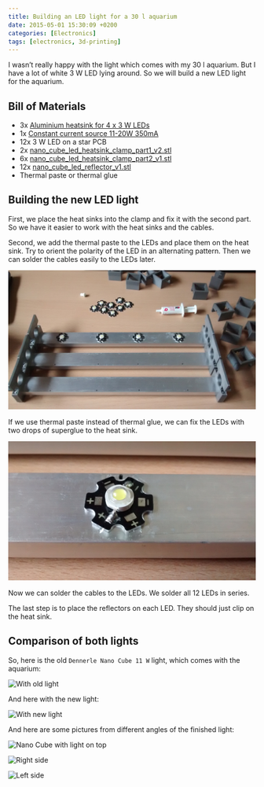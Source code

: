 ```yaml
---
title: Building an LED light for a 30 l aquarium
date: 2015-05-01 15:30:09 +0200
categories: [Electronics]
tags: [electronics, 3d-printing]
---
```


I wasn’t really happy with the light which comes with my 30 l aquarium.
But I have a lot of white 3 W LED lying around.
So we will build a new LED light for the aquarium.

## Bill of Materials

- 3x [Aluminium heatsink for 4 x 3 W LEDs](http://www.amazon.de/gp/product/B00L11IFBS?psc=1&redirect=true&ref_=oh_aui_detailpage_o08_s00)
- 1x [Constant current source 11-20W 350mA](http://www.amazon.de/gp/product/B00E5YVFNS?psc=1&redirect=true&ref_=oh_aui_detailpage_o07_s00)
- 12x 3 W LED on a star PCB
- 2x [nano_cube_led_heatsink_clamp_part1_v2.stl](/assets/files/nano_cube_led_heatsink_clamp_part1_v2.stl)
- 6x [nano_cube_led_heatsink_clamp_part2_v1.stl](/assets/files/nano_cube_led_heatsink_clamp_part2_v1.stl)
- 12x [nano_cube_led_reflector_v1.stl](/assets/files/nano_cube_led_reflector_v1.stl)
- Thermal paste or thermal glue

## Building the new LED light

First, we place the heat sinks into the clamp and fix it with the second part.
So we have it easier to work with the heat sinks and the cables.

Second, we add the thermal paste to the LEDs and place them on the heat sink.
Try to orient the polarity of the LED in an alternating pattern.
Then we can solder the cables easily to the LEDs later.

![LED on heat sink](/assets/img/2015/05/IMG_20150428_160231456.jpg)

If we use thermal paste instead of thermal glue, we can fix the LEDs with two drops of superglue to the heat sink.

![LED glued to heat sink](/assets/img/2015/05/IMG_20150428_161516308.jpg)

Now we can solder the cables to the LEDs.
We solder all 12 LEDs in series.

The last step is to place the reflectors on each LED.
They should just clip on the heat sink.

## Comparison of both lights

So, here is the old `Dennerle Nano Cube 11 W` light, which comes with the aquarium:

![With old light](/assets/img/2015/05/DSC02782.jpg)

And here with the new light:

![With new light](/assets/img/2015/05/DSC02783.jpg)

And here are some pictures from different angles of the finished light:

![Nano Cube with light on top](/assets/img/2015/05/DSC02788.jpg)

![Right side](/assets/img/2015/05/DSC02792.jpg)

![Left side](/assets/img/2015/05/DSC02791.jpg)
